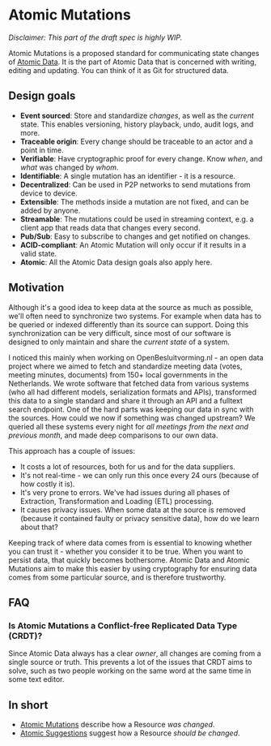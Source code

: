 # Atomic Mutations

_Disclaimer: This part of the draft spec is highly WIP._

Atomic Mutations is a proposed standard for communicating state changes of [Atomic Data](../core/intro.md).
It is the part of Atomic Data that is concerned with writing, editing and updating.
You can think of it as Git for structured data.

## Design goals

- **Event sourced**: Store and standardize _changes_, as well as the _current_ state. This enables versioning, history playback, undo, audit logs, and more.
- **Traceable origin**: Every change should be traceable to an actor and a point in time.
- **Verifiable**: Have cryptographic proof for every change. Know _when_, and _what_ was changed by _whom_.
- **Identifiable**: A single mutation has an identifier - it is a resource.
- **Decentralized**: Can be used in P2P networks to send mutations from device to device.
- **Extensible**: The methods inside a mutation are not fixed, and can be added by anyone.
- **Streamable**: The mutations could be used in streaming context, e.g. a client app that reads data that changes every second.
- **Pub/Sub**: Easy to subscribe to changes and get notified on changes.
- **ACID-compliant**: An Atomic Mutation will only occur if it results in a valid state.
- **Atomic**: All the Atomic Data design goals also apply here.

## Motivation

Although it's a good idea to keep data at the source as much as possible, we'll often need to synchronize two systems.
For example when data has to be queried or indexed differently than its source can support.
Doing this synchronization can be very difficult, since most of our software is designed to only maintain and share the _current state_ of a system.

I noticed this mainly when working on OpenBesluitvorming.nl - an open data project where we aimed to fetch and standardize meeting data (votes, meeting minutes, documents) from 150+ local governments in the Netherlands.
We wrote software that fetched data from various systems (who all had different models, serialization formats and APIs), transformed this data to a single standard and share it through an API and a fulltext search endpoint.
One of the hard parts was keeping our data in sync with the sources.
How could we now if something was changed upstream?
We queried all these systems every night for _all meetings from the next and previous month_, and made deep comparisons to our own data.

This approach has a couple of issues:

- It costs a lot of resources, both for us and for the data suppliers.
- It's not real-time - we can only run this once every 24 ours (because of how costly it is).
- It's very prone to errors. We've had issues during all phases of Extraction, Transformation and Loading (ETL) processing.
- It causes privacy issues. When some data at the source is removed (because it contained faulty or privacy sensitive data), how do we learn about that?

Keeping track of where data comes from is essential to knowing whether you can trust it - whether you consider it to be true.
When you want to persist data, that quickly becomes bothersome.
Atomic Data and Atomic Mutations aim to make this easier by using cryptography for ensuring data comes from some particular source, and is therefore trustworthy.

## FAQ

### Is Atomic Mutations a Conflict-free Replicated Data Type (CRDT)?

Since Atomic Data always has a clear _owner_, all changes are coming from a single source or truth.
This prevents a lot of the issues that CRDT aims to solve, such as two people working on the same word at the same time in some text editor.

## In short

- [Atomic Mutations](concepts.md) describe how a Resource _was changed_.
- [Atomic Suggestions](concepts.md) suggest how a Resource _should be changed_.
